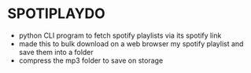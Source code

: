 # SPOTIPLAYDO

- python CLI program to fetch spotify playlists via its spotify link
- made this to bulk download on a web browser my spotify playlist and save them into a folder
- compress the mp3 folder to save on storage
